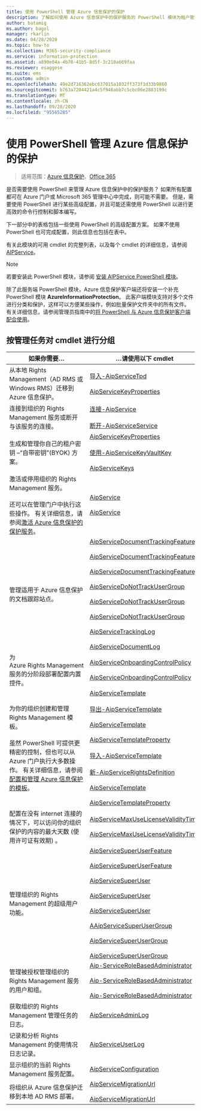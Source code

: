 ```yaml
---
title: 使用 PowerShell 管理 Azure 信息保护的保护
description: 了解如何使用 Azure 信息保护中的保护服务的 PowerShell 模块为租户管理此服务。
author: batamig
ms.author: bagol
manager: rkarlin
ms.date: 04/28/2020
ms.topic: how-to
ms.collection: M365-security-compliance
ms.service: information-protection
ms.assetid: a890e04a-4b70-41b5-8d5f-3c210a669faa
ms.reviewer: esaggese
ms.suite: ems
ms.custom: admin
ms.openlocfilehash: 49e2d716362ebc637015a1032ff373f1d33b9860
ms.sourcegitcommit: b763a7204421a4c5f946abb7c5cbc06e2883199c
ms.translationtype: MT
ms.contentlocale: zh-CN
ms.lasthandoff: 09/28/2020
ms.locfileid: "95565285"
---
```

# <a name="administering-protection-from-azure-information-protection-by-using-powershell"></a>使用 PowerShell 管理 Azure 信息保护的保护

>适用范围：[Azure 信息保护](https://azure.microsoft.com/pricing/details/information-protection)、[Office 365](https://download.microsoft.com/download/E/C/F/ECF42E71-4EC0-48FF-AA00-577AC14D5B5C/Azure_Information_Protection_licensing_datasheet_EN-US.pdf)

是否需要使用 PowerShell 来管理 Azure 信息保护中的保护服务？ 如果所有配置都可在 Azure 门户或 Microsoft 365 管理中心中完成，则可能不需要。 但是，需要使用 PowerShell 进行某些高级配置，并且可能还需使用 PowerShell 以进行更高效的命令行控制和脚本编写。

下一部分中的表格包括一些使用 PowerShell 的高级配置方案。 如果不使用 PowerShell 也可完成配置，则此信息也包括在表中。

有关此模块的可用 cmdlet 的完整列表，以及每个 cmdlet 的详细信息，请参阅 [AIPService](/powershell/module/aipservice/#aipservice)。

> [!NOTE]
> 若要安装此 PowerShell 模块，请参阅 [安装 AIPService PowerShell 模块](install-powershell.md)。

除了此服务端 PowerShell 模块，Azure 信息保护客户端还将安装一个补充 PowerShell 模块 **AzureInformationProtection**。 此客户端模块支持对多个文件进行分类和保护，这样可以方便某些操作，例如批量保护文件夹中的所有文件。 有关详细信息，请参阅管理员指南中的[将 PowerShell 与 Azure 信息保护客户端配合使用](./rms-client/client-admin-guide-powershell.md)。

## <a name="cmdlets-grouped-by-administration-task"></a>按管理任务对 cmdlet 进行分组

|如果你需要…|…请使用以下 cmdlet|
|-------------------|------------------------------|
|从本地 Rights Management（AD RMS 或 Windows RMS）迁移到 Azure 信息保护。|[导入-AipServiceTpd](/powershell/module/aipservice/import-aipservicetpd)<br /><br />[AipServiceKeyProperties](/powershell/module/aipservice/set-aipservicekeyproperties)|
|连接到组织的 Rights Management 服务或断开与该服务的连接。|[连接-AipService](/powershell/module/aipservice/connect-aipservice)<br /><br />[断开-AipServiceService](/powershell/module/aipservice/disconnect-aipservice)|
|生成和管理你自己的租户密钥 –“自带密钥”(BYOK) 方案。|[AipServiceKeyProperties](/powershell/module/aipservice/set-aipservicekeyproperties)<br /><br />[使用-AipServiceKeyVaultKey](/powershell/module/aipservice/use-aipservicekeyvaultkey)<br /><br />[AipServiceKeys](/powershell/module/aipservice/get-aipservicekeys)|
|激活或停用组织的 Rights Management 服务。<br /><br />还可以在管理门户中执行这些操作。 有关详细信息，请参阅[激活 Azure 信息保护的保护服务](activate-service.md)。|[AipService](/powershell/module/aipservice/enable-aipservice)<br /><br />[AipService](/powershell/module/aipservice/disable-aipservice)|
|管理适用于 Azure 信息保护的文档跟踪站点。|[AipServiceDocumentTrackingFeature](/powershell/module/aipservice/disable-aipservicedocumenttrackingfeature)<br /><br />[AipServiceDocumentTrackingFeature](/powershell/module/aipservice/enable-aipservicedocumenttrackingfeature)<br /><br />[AipServiceDocumentTrackingFeature](/powershell/module/aipservice/get-aipservicedocumenttrackingfeature)<br /><br />[AipServiceDoNotTrackUserGroup](/powershell/module/aipservice/set-aipservicedonottrackusergroup)<br /><br />[AipServiceDoNotTrackUserGroup](/powershell/module/aipservice/Clear-AipServiceDoNotTrackUserGroup)<br /><br />[AipServiceDoNotTrackUserGroup](/powershell/module/aipservice/get-AipServiceDoNotTrackUserGroup)<br /><br />[AipServiceTrackingLog](/powershell/module/aipservice/Get-AipServiceTrackingLog)<br /><br />[AipServiceDocumentLog](/powershell/module/aipservice/Get-AipServiceDocumentLog)|
|为 Azure Rights Management 服务的分阶段部署配置内置控件。|[AipServiceOnboardingControlPolicy](/powershell/module/aipservice/get-aipserviceonboardingcontrolpolicy)<br /><br />[AipServiceOnboardingControlPolicy](/powershell/module/aipservice/set-aipserviceonboardingcontrolpolicy)|
|为你的组织创建和管理 Rights Management 模板。<br /><br />虽然 PowerShell 可提供更精密的控制，但也可以从 Azure 门户执行大多数操作。 有关详细信息，请参阅[配置和管理 Azure 信息保护的模板](configure-policy-templates.md)。|[AipServiceTemplate](/powershell/module/aipservice/add-aipservicetemplate)<br /><br />[导出-AipServiceTemplate](/powershell/module/aipservice/export-aipservicetemplate)<br /><br />[AipServiceTemplate](/powershell/module/aipservice/get-aipservicetemplate)<br /><br />[AipServiceTemplateProperty](/powershell/module/aipservice/get-aipservicetemplateproperty)<br /><br />[导入-AipServiceTemplate](/powershell/module/aipservice/import-aipservicetemplate)<br /><br />[新-AipServiceRightsDefinition](/powershell/module/aipservice/new-aipservicerightsdefinition)<br /><br />[AipServiceTemplate](/powershell/module/aipservice/remove-aipservicetemplate)<br /><br />[AipServiceTemplateProperty](/powershell/module/aipservice/set-aipservicetemplateproperty)|
|配置在没有 internet 连接的情况下，可以访问你的组织保护的内容的最大天数 (使用许可证有效期) 。|[AipServiceMaxUseLicenseValidityTime](/powershell/module/aipservice/get-aipservicemaxuselicensevaliditytime)<br /><br />[AipServiceMaxUseLicenseValidityTime](/powershell/module/aipservice/set-aipservicemaxuselicensevaliditytime)|
|管理组织的 Rights Management 的超级用户功能。|[AipServiceSuperUserFeature](/powershell/module/aipservice/enable-aipservicesuperuserfeature)<br /><br />[AipServiceSuperUserFeature](/powershell/module/aipservice/disable-aipservicesuperuserfeature)<br /><br />[AipServiceSuperUser](/powershell/module/aipservice/add-aipservicesuperuser)<br /><br />[AipServiceSuperUser](/powershell/module/aipservice/get-aipservicesuperuser)<br /><br />[AipServiceSuperUser](/powershell/module/aipservice/remove-aipservicesuperuser)<br /><br />[AAipServiceSuperUserGroup](/powershell/module/aipservice/set-aipservicesuperusergroup)<br /><br />[AipServiceSuperUserGroup](/powershell/module/aipservice/get-aipservicesuperusergroup)<br /><br />[AipServiceSuperUserGroup](/powershell/module/aipservice/clear-aipservicesuperusergroup)|
|管理被授权管理组织的 Rights Management 服务的用户和组。|[Aip-ServiceRoleBasedAdministrator](/powershell/module/aipservice/add-aipservicerolebasedadministrator)<br /><br />[Aip-ServiceRoleBasedAdministrator](/powershell/module/aipservice/get-aipservicerolebasedadministrator)<br /><br />[Aip-ServiceRoleBasedAdministrator](/powershell/module/aipservice/remove-aipservicerolebasedadministrator)|
|获取组织的 Rights Management 管理任务的日志。|[AipServiceAdminLog](/powershell/module/aipservice/get-aipserviceadminlog)|
|记录和分析 Rights Management 的使用情况日志记录。|[AipServiceUserLog](/powershell/module/aipservice/get-aipserviceuserlog)|
|显示组织的当前 Rights Management 服务配置。|[AipServiceConfiguration](/powershell/module/aipservice/get-aipserviceconfiguration)|
|将组织从 Azure 信息保护迁移到本地 AD RMS 部署。|[AipServiceMigrationUrl](/powershell/module/aipservice/set-aipservicemigrationurl)<br /><br />[AipServiceMigrationUrl](/powershell/module/aipservice/get-aipservicemigrationurl)|

